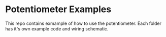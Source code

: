 # Potentiometer Examples
This repo contains exmample of how to use the potentiometer. Each folder has it's own example code and wiring schematic.
